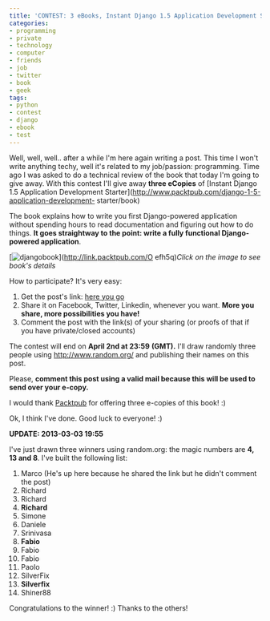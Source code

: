 ```yaml
---
title: 'CONTEST: 3 eBooks, Instant Django 1.5 Application Development Starter [CLOSED]'
categories:
- programming
- private
- technology
- computer
- friends
- job
- twitter
- book
- geek
tags:
- python
- contest
- django
- ebook
- test
---
```

Well, well, well.. after a while I'm here again writing a post. This time I
won't write anything techy, well it's related to my job/passion: programming.
Time ago I was asked to do a technical review  of the book that today I'm
going to give away. With this contest I'll give away **three eCopies** of
[Instant Django 1.5 Application Development
Starter](http://www.packtpub.com/django-1-5-application-development-
starter/book)

The book explains how to write you first Django-powered application without
spending hours to read documentation and figuring out how to do things. **It
goes straightway to the point: write a fully functional Django-powered
application**.

[![djangobook]({{site.url}}/images/djangobook.png)](http://link.packtpub.com/O
efh5q)_Click on the image to see book's details_

How to participate? It's very easy:

  1. Get the post's link: [here you go]({{site.url}}/?p=3447)
  2. Share it on Facebook, Twitter, Linkedin, whenever you want. **More you share, more possibilities you have!**
  3. Comment the post with the link(s) of your sharing (or proofs of that if you have private/closed accounts)
  

  
The contest will end on **April 2nd at 23:59** **(GMT).** I'll draw randomly
three people using <http://www.random.org/> and publishing their names on this
post.

Please, **comment this post using a valid mail because this will be used to
send over your e-copy.**

I would thank [Packtpub](http://www.packtpub.com/) for offering three e-copies
of this book! :)

Ok, I think I've done. Good luck to everyone! :)

**UPDATE: 2013-03-03 19:55**

I've just drawn three winners using random.org: the magic numbers are **4, 13
**and** 8**. I've built the following list:

  1. Marco (He's up here because he shared the link but he didn't comment the post)
  2. Richard
  3. Richard
  4. **Richard**
  5. Simone
  6. Daniele
  7. Srinivasa
  8. **Fabio**
  9. Fabio
  10. Fabio
  11. Paolo
  12. SilverFix
  13. **Silverfix**
  14. Shiner88
  

  
Congratulations to the winner! :) Thanks to the others!

